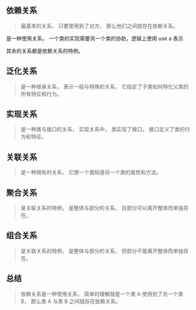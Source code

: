 ## 依赖关系

> 最基本的关系， 只要使用到了对方， 那么他们之间就存在依赖关系。

是一种使用关系， 一个类的实现需要另一个类的协助，逻辑上使用 use a 表示

其余的关系都是依赖关系的特例。

## 泛化关系

> 是一种继承关系， 表示一般与特殊的关系， 它指定了子类如何特化父类的所有特征和行为。

## 实现关系

> 是一种类与接口的关系， 实现关系中， 类实现了接口， 接口定义了类的行为和特征。

## 关联关系

> 是一种拥有的关系， 它使一个类知道另一个类的属性和方法。

## 聚合关系

> 是关联关系的特例， 是整体与部分的关系， 且部分可以离开整体而单独存在。

## 组合关系

> 是关联关系的特例， 是整体与部分的关系， 但部分不能离开整体而单独存在。

## 总结

> 依赖关系是一种使用关系， 简单的理解就是一个类 A 使用到了另一个类 B， 那么类 A 与类 B 之间就存在依赖关系。
